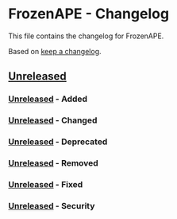 # FrozenAPE - Changelog

This file contains the changelog for FrozenAPE.

Based on [keep a changelog](https://keepachangelog.com/en/1.0.0/).

## [Unreleased]

### [Unreleased] - Added

### [Unreleased] - Changed

### [Unreleased] - Deprecated

### [Unreleased] - Removed

### [Unreleased] - Fixed

### [Unreleased] - Security

<!-- ## [v0.0.1]

### [v0.0.1] - Added
### [v0.0.1] - Changed
### [v0.0.1] - Deprecated
### [v0.0.1] - Removed
### [v0.0.1] - Fixed
### [v0.0.1] - Security -->

<!-- Links to the Tags, Releases or Branches -->
[Unreleased]:https://github.com/myUser/myRepository/tree/develop
<!-- [v0.0.1]: https://github.com/myUser/myRepository/tree/v0.0.1 -->